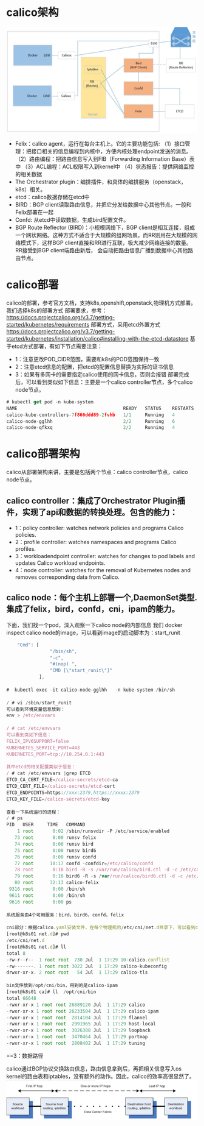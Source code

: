 # calico架构
![image](https://github.com/zhaoshouzhong/Calico/raw/master/images/calico.jpg)

- Felix：calico agent，运行在每台主机上。它的主要功能包括:
（1）接口管理：把接口相关的信息编程到内核中，方便内核处理endpoint发送的消息。
（2）路由编程：把路由信息写入到FIB（Forwarding Information Base）表中
（3）ACL编程：ACL权限写入到kernel中
（4）状态报告：提供网络监控的相关数据
- The Orchestrator plugin：编排插件，和具体的编排服务（openstack，k8s）相关。
- etcd：calico数据存储在etcd中
- BIRD：BGP client读取路由信息，并把它分发给数据中心其他节点。一般和Felix部署在一起
- Confd: 从etcd中读取数据，生成bird配置文件。
- BGP Route Reflector (BIRD)：小规模网络下，BGP client是相互连接，组成一个网状网络。这种方式不适合于大规模的组网场景。而RR则用在大规模的网络模式下，这样BGP client直接和RR进行互联，极大减少网络连接的数量。RR接受到BGP client端路由新后，
会自动把路由信息广播到数据中心其他路由节点。

# calico部署
calico的部署，参考官方文档，支持k8s,openshift,openstack,物理机方式部署。我们选择k8s的部署方式
部署要求，参考：
<https://docs.projectcalico.org/v3.7/getting-started/kubernetes/requirements>
部署方式，采用etcd外置方式
<https://docs.projectcalico.org/v3.7/getting-started/kubernetes/installation/calico#installing-with-the-etcd-datastore>
基于etcd方式部署，有如下节点需要注意：
- 1：注意更改POD_CIDR范围，需要和k8s的POD范围保持一致
- 2：注意etcd信息的配置，把etcd的配置信息替换为实际的证书信息
- 3：如果有多网卡的需要指定calico使用的网卡信息，否则会报错
部署完成后，可以看到类似如下信息：主要是一个calico controller节点，多个calico node节点。
```javascript
# kubectl get pod -n kube-system
NAME                                       READY   STATUS    RESTARTS   AGE
calico-kube-controllers-7f866ddd89-2fvhb   1/1     Running   4          10d
calico-node-gglhh                          2/2     Running   6          10d
calico-node-qfkxq                          2/2     Running   4          5d4h
```
# calico部署架构
calico从部署架构来讲，主要是包括两个节点：calico controller节点，calico node节点。
## calico controller：集成了Orchestrator Plugin插件，实现了api和数据的转换处理。包含的能力：
- 1：policy controller: watches network policies and programs Calico policies.
- 2：profile controller: watches namespaces and programs Calico profiles.
- 3：workloadendpoint controller: watches for changes to pod labels and updates Calico workload endpoints.
- 4：node controller: watches for the removal of Kubernetes nodes and removes corresponding data from Calico.
## calico node：每个主机上部署一个,DaemonSet类型.集成了felix，bird，confd，cni，ipam的能力。
下面，我们找一个pod，深入观察一下calico node的内部信息
我们 docker inspect calico node的image，可以看到image的启动脚本为：start_runit
```javascript
    "Cmd": [
                "/bin/sh",
                "-c",
                "#(nop) ",
                "CMD [\"start_runit\"]"
            ],

#  kubectl exec -it calico-node-gglhh   -n kube-system /bin/sh

/ # vi /sbin/start_runit 
可以看到环境变量信息放到：
env > /etc/envvars

/ # cat /etc/envvars
可以看到类如下信息：
FELIX_IPV6SUPPORT=false
KUBERNETES_SERVICE_PORT=443
KUBERNETES_PORT=tcp://10.254.0.1:443

其中etcd的相关配置类似于信息：
/ # cat /etc/envvars |grep ETCD
ETCD_CA_CERT_FILE=/calico-secrets/etcd-ca
ETCD_CERT_FILE=/calico-secrets/etcd-cert
ETCD_ENDPOINTS=https://xxx:2379,https://xxxx:2379
ETCD_KEY_FILE=/calico-secrets/etcd-key

查看一下系统运行的进程：
/ # ps
PID   USER     TIME   COMMAND
    1 root       0:02 /sbin/runsvdir -P /etc/service/enabled
   73 root       0:00 runsv felix
   74 root       0:00 runsv bird
   75 root       0:00 runsv bird6
   76 root       0:00 runsv confd
   77 root      10:17 confd -confdir=/etc/calico/confd
   78 root       0:18 bird -R -s /var/run/calico/bird.ctl -d -c /etc/calico/confd/config/bird.cfg
   79 root       0:16 bird6 -R -s /var/run/calico/bird6.ctl -d -c /etc/calico/confd/config/bird6.cfg
   80 root      32:13 calico-felix
 9316 root       0:00 /bin/sh
 9611 root       0:00 /bin/sh
 9616 root       0:00 ps
 
系统服务由4个可用服务：bird，bird6，confd，felix

cni部分：根据calico.yaml安装文件，在每个物理机的/etc/cni/net.d目录下，可以看到cni的配置信息
[root@k8s01 net.d]# pwd
/etc/cni/net.d
[root@k8s01 net.d]# ll
total 8
-rw-r--r--  1 root root  730 Jul  1 17:29 10-calico.conflist
-rw-------. 1 root root 3022 Jul  1 17:29 calico-kubeconfig
drwxr-xr-x. 2 root root   54 Jul  1 17:29 calico-tls

bin文件放到/opt/cni/bin，用到的是calico-ipam
[root@k8s01 ca]# ll  /opt/cni/bin
total 66648
-rwxr-xr-x 1 root root 26889120 Jul  1 17:29 calico
-rwxr-xr-x 1 root root 26233504 Jul  1 17:29 calico-ipam
-rwxr-xr-x 1 root root  2814104 Jul  1 17:29 flannel
-rwxr-xr-x 1 root root  2991965 Jul  1 17:29 host-local
-rwxr-xr-x 1 root root  3026388 Jul  1 17:29 loopback
-rwxr-xr-x 1 root root  3470464 Jul  1 17:29 portmap
-rwxr-xr-x 1 root root  2808402 Jul  1 17:29 tuning

```

==3：数据路径

calico通过BGP协议交换路由信息，路由信息拿到后，再把相关信息写入os kernel的路由表和iptables，没有额外的动作。因此，calico的效率高很显然了。
![image](https://github.com/zhaoshouzhong/Calico/raw/master/images/datapath.JPG)

